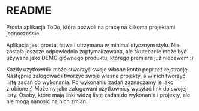# README

Prosta aplikacja ToDo, która pozwoli na pracę na kilkoma projektami jednocześnie. 

Aplikacja jest prosta, łatwa i utrzymana w minimalistycznym stylu. 
Nie została jeszcze odpowiednio zoptymalizowana, ale skutecznie może być używana jako DEMO głównego produktu, którego premiara już niebawem :) 

Każdy użytkownik może stworzyć swoje własne konto poprzez rejstrację. 
Następnie zalogować i tworzyć swoje własne projekty, a w nich tworzyć listę zadań do wykonania. Po wykonaniu zadań zaznaczamy je jako zrobione ;) 
Możemy jako zalogowani użytkownicy wysyłać link do swojej listy. Osoby, które mają linki widzą listę zadań do wykonania i projekty, ale nie mogą nanosić na nich zmian. 
